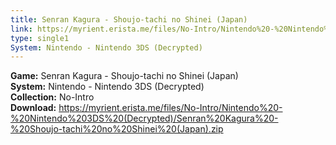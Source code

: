 ```yaml
---
title: Senran Kagura - Shoujo-tachi no Shinei (Japan)
link: https://myrient.erista.me/files/No-Intro/Nintendo%20-%20Nintendo%203DS%20(Decrypted)/Senran%20Kagura%20-%20Shoujo-tachi%20no%20Shinei%20(Japan).zip
type: single1
System: Nintendo - Nintendo 3DS (Decrypted)
---
```

<b>Game:</b> Senran Kagura - Shoujo-tachi no Shinei (Japan)<br>
<b>System:</b> Nintendo - Nintendo 3DS (Decrypted)<br>
<b>Collection:</b> No-Intro<br>
<b>Download:</b> https://myrient.erista.me/files/No-Intro/Nintendo%20-%20Nintendo%203DS%20(Decrypted)/Senran%20Kagura%20-%20Shoujo-tachi%20no%20Shinei%20(Japan).zip